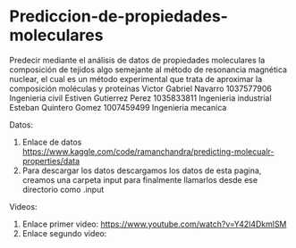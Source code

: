 # Prediccion-de-propiedades-moleculares
Predecir mediante el análisis de datos de propiedades moleculares la composición de tejidos algo semejante al método de resonancia magnética nuclear, el cual es un método experimental que trata de aproximar la composición moléculas y proteínas
Victor Gabriel Navarro 1037577906 Ingenieria civil
Estiven Gutierrez  Perez 1035833811 Ingenieria industrial
Esteban Quintero Gomez 1007459499 Ingenieria mecanica 

Datos:
1. Enlace de datos https://www.kaggle.com/code/ramanchandra/predicting-molecualr-properties/data
2. Para descargar los datos descargamos los datos de esta pagina, creamos una carpeta input para finalmente llamarlos desde ese directorio como .input


Videos:
1. Enlace primer video: https://www.youtube.com/watch?v=Y42l4DkmlSM
2. Enlace segundo video: 
